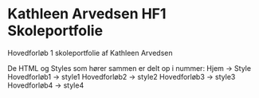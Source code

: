 # Kathleen Arvedsen HF1 Skoleportfolie
 Hovedforløb 1 skoleportfolie af Kathleen Arvedsen

De HTML og Styles som hører sammen er delt op i nummer:
Hjem -> Style 
Hovedforløb1 -> style1
Hovedforløb2 -> style2
Hovedforløb3 -> style3
Hovedforløb4 -> style4
